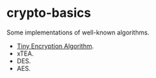# crypto-basics

Some implementations of well-known algorithms.

- [Tiny Encryption Algorithm](./tea).
- xTEA.
- DES.
- AES.

